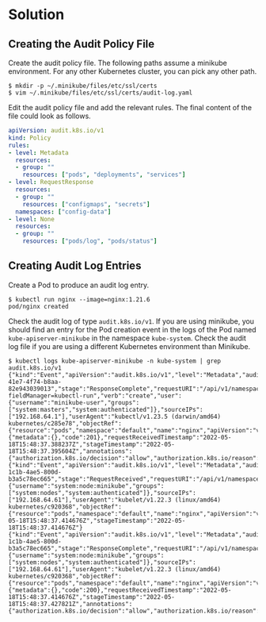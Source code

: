 # Solution

## Creating the Audit Policy File

Create the audit policy file. The following paths assume a minikube environment. For any other Kubernetes cluster, you can pick any other path.

```
$ mkdir -p ~/.minikube/files/etc/ssl/certs
$ vim ~/.minikube/files/etc/ssl/certs/audit-log.yaml
```

Edit the audit policy file and add the relevant rules. The final content of the file could look as follows.

```yaml
apiVersion: audit.k8s.io/v1
kind: Policy
rules:
- level: Metadata
  resources:
  - group: ""
    resources: ["pods", "deployments", "services"]
- level: RequestResponse
  resources:
  - group: ""
    resources: ["configmaps", "secrets"]
  namespaces: ["config-data"]
- level: None
  resources:
  - group: ""
    resources: ["pods/log", "pods/status"]
```

## Creating Audit Log Entries

Create a Pod to produce an audit log entry.

```
$ kubectl run nginx --image=nginx:1.21.6
pod/nginx created
```

Check the audit log of type `audit.k8s.io/v1`. If you are using minikube, you should find an entry for the Pod creation event in the logs of the Pod named `kube-apiserver-minikube` in the namespace `kube-system`. Check the audit log file if you are using a different Kubernetes environment than Minikube.

```
$ kubectl logs kube-apiserver-minikube -n kube-system | grep audit.k8s.io/v1
{"kind":"Event","apiVersion":"audit.k8s.io/v1","level":"Metadata","auditID":"6c3b62fc-41e7-4f74-b8aa-82e943039013","stage":"ResponseComplete","requestURI":"/api/v1/namespaces/default/pods?fieldManager=kubectl-run","verb":"create","user":{"username":"minikube-user","groups":["system:masters","system:authenticated"]},"sourceIPs":["192.168.64.1"],"userAgent":"kubectl/v1.23.5 (darwin/amd64) kubernetes/c285e78","objectRef":{"resource":"pods","namespace":"default","name":"nginx","apiVersion":"v1"},"responseStatus":{"metadata":{},"code":201},"requestReceivedTimestamp":"2022-05-18T15:48:37.388237Z","stageTimestamp":"2022-05-18T15:48:37.395604Z","annotations":{"authorization.k8s.io/decision":"allow","authorization.k8s.io/reason":""}}
{"kind":"Event","apiVersion":"audit.k8s.io/v1","level":"Metadata","auditID":"3afbcd1e-1c1b-4ae5-800d-b3a5c78ec665","stage":"RequestReceived","requestURI":"/api/v1/namespaces/default/pods/nginx","verb":"get","user":{"username":"system:node:minikube","groups":["system:nodes","system:authenticated"]},"sourceIPs":["192.168.64.61"],"userAgent":"kubelet/v1.22.3 (linux/amd64) kubernetes/c920368","objectRef":{"resource":"pods","namespace":"default","name":"nginx","apiVersion":"v1"},"requestReceivedTimestamp":"2022-05-18T15:48:37.414676Z","stageTimestamp":"2022-05-18T15:48:37.414676Z"}
{"kind":"Event","apiVersion":"audit.k8s.io/v1","level":"Metadata","auditID":"3afbcd1e-1c1b-4ae5-800d-b3a5c78ec665","stage":"ResponseComplete","requestURI":"/api/v1/namespaces/default/pods/nginx","verb":"get","user":{"username":"system:node:minikube","groups":["system:nodes","system:authenticated"]},"sourceIPs":["192.168.64.61"],"userAgent":"kubelet/v1.22.3 (linux/amd64) kubernetes/c920368","objectRef":{"resource":"pods","namespace":"default","name":"nginx","apiVersion":"v1"},"responseStatus":{"metadata":{},"code":200},"requestReceivedTimestamp":"2022-05-18T15:48:37.414676Z","stageTimestamp":"2022-05-18T15:48:37.427821Z","annotations":{"authorization.k8s.io/decision":"allow","authorization.k8s.io/reason":""}}
```